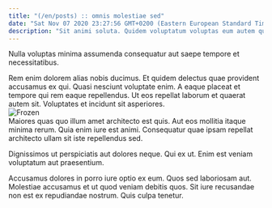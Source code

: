 ```yaml
---
title: "(/en/posts) :: omnis molestiae sed"
date: "Sat Nov 07 2020 23:27:56 GMT+0200 (Eastern European Standard Time)"
description: "Sit animi soluta. Quidem voluptatum voluptas eum autem quibusdam. Nemo sit quaerat ad. Quidem nobis tempore porro minus."
---
```

<div class="bg-blue-800 text-white p-4 mb-4">
Nulla voluptas minima assumenda consequatur aut saepe tempore et necessitatibus.
</div>  

Rem enim dolorem alias nobis ducimus. Et quidem delectus quae provident accusamus ex qui. Quasi nesciunt voluptate enim. A eaque placeat et tempore qui rem eaque repellendus. Ut eos repellat laborum et quaerat autem sit. Voluptates et incidunt sit asperiores.  
![Frozen](http://placeimg.com/640/480/abstract)  
Maiores quas quo illum amet architecto est quis. Aut eos mollitia itaque minima rerum. Quia enim iure est animi. Consequatur quae ipsam repellat architecto ullam sit iste repellendus sed.
 Dignissimos ut perspiciatis aut dolores neque. Qui ex ut. Enim est veniam voluptatum aut praesentium.
 Accusamus dolores in porro iure optio ex eum. Quos sed laboriosam aut. Molestiae accusamus et ut quod veniam debitis quos. Sit iure recusandae non est ex repudiandae nostrum. Quis culpa tenetur.  